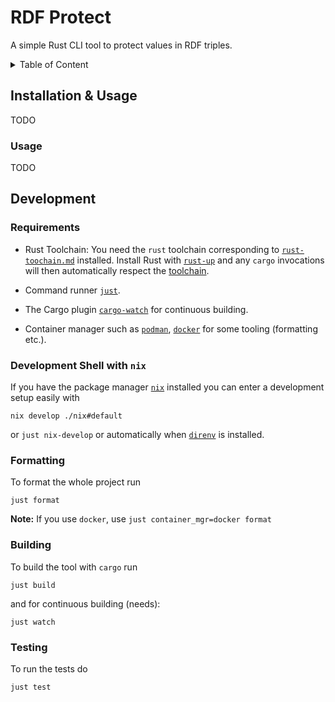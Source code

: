 # RDF Protect

A simple Rust CLI tool to protect values in RDF triples.

<details>
    <summary>Table of Content</summary>
<!--toc:start-->

- [RDF Protect](#rdf-protect)
  - [Installation & Usage](#installation-usage)
    - [Usage](#usage)
  - [Development](#development)
    - [Requirements](#requirements)
    - [Nix](#nix)
    - [Formatting](#formatting)
    - [Building](#building)
    - [Testing](#testing)

<!--toc:end-->
</details>

## Installation & Usage

TODO

### Usage

TODO

## Development

### Requirements

- Rust Toolchain: You need the `rust` toolchain corresponding to
  [`rust-toochain.md`](./rust-toochain.md) installed. Install Rust with
  [`rust-up`](https://rustup.rs) and any `cargo` invocations will then
  automatically respect the [toolchain](./rust-toolchain.md).

- Command runner [`just`](https://github.com/casey/just).

- The Cargo plugin [`cargo-watch`](https://crates.io/crates/cargo-watch) for
  continuous building.

- Container manager such as [`podman`](https://podman.io),
  [`docker`](https://docker.com) for some tooling (formatting etc.).

### Development Shell with `nix`

If you have the package manager [`nix`](https://nixos.org/download) installed
you can enter a development setup easily with

```shell
nix develop ./nix#default
```

or `just nix-develop` or automatically when [`direnv`](https://direnv.net) is
installed.

### Formatting

To format the whole project run

```shell
just format
```

**Note:** If you use `docker`, use `just container_mgr=docker format`

### Building

To build the tool with `cargo` run

```shell
just build
```

and for continuous building (needs):

```shell
just watch
```

### Testing

To run the tests do

```shell
just test
```
